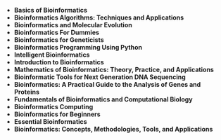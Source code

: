<ul>
 <li><b><a target="_blank" href="https://github.com/manjunath5496/Bioinformatics-Books/blob/master/tic(1).pdf" style="text-decoration:none;"> Basics of Bioinformatics</a></b></li>
  
<li><b><a target="_blank" href="https://github.com/manjunath5496/Bioinformatics-Books/blob/master/tic(2).pdf" style="text-decoration:none;">Bioinformatics Algorithms: Techniques and Applications</a></b></li>  
  
<li><b><a target="_blank" href="https://github.com/manjunath5496/Bioinformatics-Books/blob/master/tic(3).pdf" style="text-decoration:none;">Bioinformatics and Molecular Evolution</a></b></li>
                               
 <li><b><a target="_blank" href="https://github.com/manjunath5496/Bioinformatics-Books/blob/master/tic(4).pdf" style="text-decoration:none;">Bioinformatics For Dummies </a></b></li>                              
<li><b><a target="_blank" href="https://github.com/manjunath5496/Bioinformatics-Books/blob/master/tic(5).pdf" style="text-decoration:none;"> Bioinformatics for Geneticists</a></b></li>
 <li><b><a target="_blank" href="https://github.com/manjunath5496/Bioinformatics-Books/blob/master/tic(6).pdf" style="text-decoration:none;">Bioinformatics Programming Using Python </a></b></li>
                <li><b><a target="_blank" href="https://github.com/manjunath5496/Bioinformatics-Books/blob/master/tic(7).pdf" style="text-decoration:none;">Intelligent Bioinformatics </a></b></li>                                
         <li><b><a target="_blank" href="https://github.com/manjunath5496/Bioinformatics-Books/blob/master/tic(8).pdf" style="text-decoration:none;">Introduction to Bioinformatics</a></b></li>                                 

<li><b><a target="_blank" href="https://github.com/manjunath5496/Bioinformatics-Books/blob/master/tic(9).pdf" style="text-decoration:none;">Mathematics of Bioinformatics: Theory, Practice, and Applications</a></b></li>

  <li><b><a target="_blank" href="https://github.com/manjunath5496/Bioinformatics-Books/blob/master/tic(10).pdf" style="text-decoration:none;">Bioinformatic Tools for Next Generation DNA Sequencing</a></b></li> 

  <li><b><a target="_blank" href="https://github.com/manjunath5496/Bioinformatics-Books/blob/master/tic(11).pdf" style="text-decoration:none;">Bioinformatics: A Practical Guide to the Analysis of Genes and Proteins</a></b></li>                                 

  <li><b><a target="_blank" href="https://github.com/manjunath5496/Bioinformatics-Books/blob/master/tic(12).pdf" style="text-decoration:none;">Fundamentals of Bioinformatics and Computational Biology</a></b></li> 

<li><b><a target="_blank" href="https://github.com/manjunath5496/Bioinformatics-Books/blob/master/tic(13).pdf" style="text-decoration:none;"> Bioinformatics Computing </a></b></li>


<li><b><a target="_blank" href="https://github.com/manjunath5496/Bioinformatics-Books/blob/master/tic(14).pdf" style="text-decoration:none;">Bioinformatics for Beginners</a></b></li>
                <li><b><a target="_blank" href="https://github.com/manjunath5496/Bioinformatics-Books/blob/master/tic(15).pdf" style="text-decoration:none;">Essential Bioinformatics </a></b></li>                                
         <li><b><a target="_blank" href="https://github.com/manjunath5496/Bioinformatics-Books/blob/master/tic(16).rar" style="text-decoration:none;">Bioinformatics: Concepts, Methodologies, Tools, and Applications</a></b></li>                                 






</ul>
